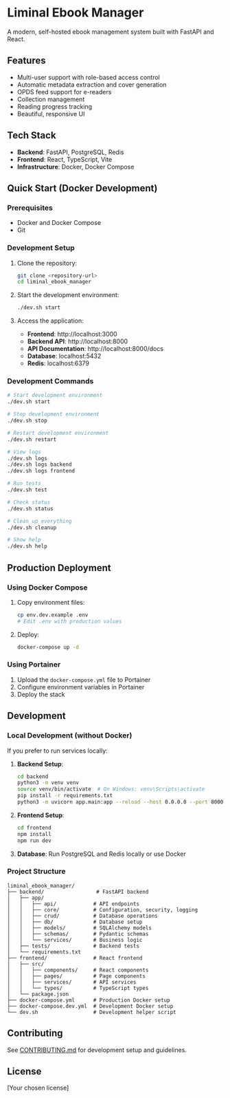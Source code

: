 # Liminal Ebook Manager

A modern, self-hosted ebook management system built with FastAPI and React.

## Features
- Multi-user support with role-based access control
- Automatic metadata extraction and cover generation
- OPDS feed support for e-readers
- Collection management
- Reading progress tracking
- Beautiful, responsive UI

## Tech Stack
- **Backend**: FastAPI, PostgreSQL, Redis
- **Frontend**: React, TypeScript, Vite
- **Infrastructure**: Docker, Docker Compose

## Quick Start (Docker Development)

### Prerequisites
- Docker and Docker Compose
- Git

### Development Setup
1. Clone the repository:
   ```bash
   git clone <repository-url>
   cd liminal_ebook_manager
   ```

2. Start the development environment:
   ```bash
   ./dev.sh start
   ```

3. Access the application:
   - **Frontend**: http://localhost:3000
   - **Backend API**: http://localhost:8000
   - **API Documentation**: http://localhost:8000/docs
   - **Database**: localhost:5432
   - **Redis**: localhost:6379

### Development Commands
```bash
# Start development environment
./dev.sh start

# Stop development environment
./dev.sh stop

# Restart development environment
./dev.sh restart

# View logs
./dev.sh logs
./dev.sh logs backend
./dev.sh logs frontend

# Run tests
./dev.sh test

# Check status
./dev.sh status

# Clean up everything
./dev.sh cleanup

# Show help
./dev.sh help
```

## Production Deployment

### Using Docker Compose
1. Copy environment files:
   ```bash
   cp env.dev.example .env
   # Edit .env with production values
   ```

2. Deploy:
   ```bash
   docker-compose up -d
   ```

### Using Portainer
1. Upload the `docker-compose.yml` file to Portainer
2. Configure environment variables in Portainer
3. Deploy the stack

## Development

### Local Development (without Docker)
If you prefer to run services locally:

1. **Backend Setup**:
   ```bash
   cd backend
   python3 -m venv venv
   source venv/bin/activate  # On Windows: venv\Scripts\activate
   pip install -r requirements.txt
   python3 -m uvicorn app.main:app --reload --host 0.0.0.0 --port 8000
   ```

2. **Frontend Setup**:
   ```bash
   cd frontend
   npm install
   npm run dev
   ```

3. **Database**: Run PostgreSQL and Redis locally or use Docker

### Project Structure
```
liminal_ebook_manager/
├── backend/                 # FastAPI backend
│   ├── app/
│   │   ├── api/            # API endpoints
│   │   ├── core/           # Configuration, security, logging
│   │   ├── crud/           # Database operations
│   │   ├── db/             # Database setup
│   │   ├── models/         # SQLAlchemy models
│   │   ├── schemas/        # Pydantic schemas
│   │   └── services/       # Business logic
│   ├── tests/              # Backend tests
│   └── requirements.txt
├── frontend/               # React frontend
│   ├── src/
│   │   ├── components/     # React components
│   │   ├── pages/          # Page components
│   │   ├── services/       # API services
│   │   └── types/          # TypeScript types
│   └── package.json
├── docker-compose.yml      # Production Docker setup
├── docker-compose.dev.yml  # Development Docker setup
└── dev.sh                  # Development helper script
```

## Contributing
See [CONTRIBUTING.md](CONTRIBUTING.md) for development setup and guidelines.

## License
[Your chosen license]
